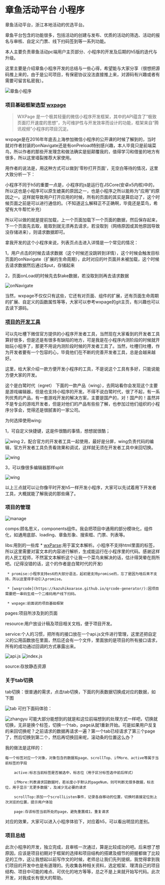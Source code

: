 章鱼活动平台 小程序
==========================

章鱼活动平台，浙江本地活动的优选平台。

章鱼平台包含的功能很多，包括活动的创建与发布、优质的活动的筛选、活动的报名与审核、自定义门票、线下扫码签到等一系列功能。

本人主要负责章鱼活动pc端用户主页部分、小程序的开发及后期的h5版的迭代与升级。

这里主要是介绍章鱼小程序开发的总结与一些心得，希望能与大家分享（很想把源码推上来的，由于是公司项目，有保密协议没法直接推上来，对源码有兴趣或者有需要可留言私密我）。

![章鱼小程序](readme-source/images/4.jpeg "章鱼小程序")

### 项目基础框架选型  [wxpage](https://github.com/tvfe/wxpage)
>WXPage 是一个极其轻量的微信小程序开发框架，其中的API蕴含了“极致页面打开速度的思想”，为可维护性与开发效率而设计的功能，框架来自“腾讯视频”小程序的项目沉淀。

wxpage是在2016年年底去上海参加微信小程序的公开课的时候了解到的，当时就对作者封装的onNavigate还是有onPreload特别感兴趣，本人毕竟只是前端菜鸟，所以作者的那些开发理念和做法确实是挺颠覆我的，值得学习和借鉴的地方有很多，所以这里墙裂推荐大家使用。

用作者的说法是，用这种方式可以做到'零秒打开页面'，无空白等待的情况，这里大致分析一下：

小程序不同于h5的重要一点是，小程序的js是运行在JSCore(安卓x5内核)中的，所以这也是小程序可以原生媲美的原因之一，也是小程序之所以能称为"应用"的原因之一。这样就导致用户打开应用的时候，所有的页面的其实是算启动了，这个时候页面之前是可以进行通信的。（不知道这么解释正不正确啊，毕竟还是菜鸟，希望有大牛帮忙补充）

所以可以做的就是提前加载，上一个页面加载下一个页面的数据，然后保存起来，下一个页面先去取，能取到就无须再去请求，若没取到（网络原因或其他原因导致没存储进来），则请求数据即可。

拿我开发的这个小程序来说，列表页点击进入详情是一个常见的情况：

1，用户点击的时候去请求数据（这个时候还没跳转到详情），这个时候会触发目标页面的onNavigate（扩展的生命周期），此时对应的叶页面并未被加载，这个时候去请求数据然后通过$put，存储起来

2，页面onLoad的时候先去$take数据，若没取到则再去请求数据

![onNavigate](readme-source/images/1.png "onNavigate")

当然，wxpage不仅仅只有这些，它还有对页面、组件的扩展，还有页面生命周期的扩展、自定义的函数属性等等，大家可以参考wxpage的git主页，有兴趣也可以去读下源码。

### [项目的开发工具](https://www.egret.com/products/wing.html)
可以先吐槽下微信官方提供的小程序开发者工具，当然现在大家看到的开发者工具算好很多，但是还是有很多有缺陷的地方，可是我是在小程序内测阶段的时候就开始玩小程序了，那更不用说内测阶段时候的开发者工具了。当然，吐槽归吐槽，作为开发者要有一个包容的心，毕竟他们在不断的完善开发者工具，总是会越来越好。

这里，给大家介绍一款方便开发小程序的工具，不是说这个工具有多好，只能说能方便大家的开发。

这个是白鹭时代（egret） 下面的一款产品（wing），去网站看你会发现这个主要是游戏编辑器，但是也支持小程序的开发。不得不说白鹭时代，很了不起，有一系列优秀的产品，有一套游戏开发的解决方案，主要是国产的，对！国产的！虽然并不是专业的游戏开发者，但是对他们的产品有些些了解，也参加过他们组织的小程序分享会，觉得还是很腻害的一家公司。

为何选择使用wing:

1，可自定义快捷键，这是件很酷的事情，想想就很酷；

![wing](readme-source/images/2.png "wing")
2，配合官方的开发者工具一起使用，最好是分屏，wing负责代码的编辑，官方开发者工具负责看效果和调试，这样就无须在开发者工具中来回切换。

![wing](readme-source/images/3.png "wing")

3，可以像很多编辑器那样split

![wing](readme-source/images/5.png "wing")

以上三点就可以让你像平时开发h5一样开发小程序，大家可以先试着用下开发者工具，大概就能了解我说的那些痛了。

### 项目的管理

![manage](readme-source/images/6.png "manage")

comps:顾名思义，components组件。我会把项目中通用的部分模块化，组件化，如通用底部、loading、章鱼形象、搜索框、门票、列表等。

libs:用到的一些库
     * [wxParse](https://github.com/icindy/wxParse):用于富文本解析。小程序不支持html里面的标签，所以这里需要对富文本的内容进行解析，生成能运行在小程序里的代码。感谢这样的人民工程师，不然富文本解析这个让我一个菜鸟来解决的话，估计得哭晕在厕所吧。(记得没错的话，这个的作者是白鹭时代的开发)

     * promise:小程序支持es6的大部分语法，起初是支持promise的，忘了是因为啥后来不支持，所以这里得手动引入promise。

     * [wxqrcode](https://kazuhikoarase.github.io/qrcode-generator/):因项目需要把一串码生成一个二维码用户线下扫码。
     
     * wxpage:前面说的项目基础框架

pages:项目所涉及到的页面

resource:用户放设计稿及项目相关文档，便于项目开发。

service:个人的习惯，把所有的接口放在一个api.js文件进行管理，这里还把自定义的公用函数放在里面，然后还会有一个文件，里面放的是项目的所有接口请求，所有的成功通过回调的方式暴露出来。

![api.js](readme-source/images/7.png "api.js")
![index.js](readme-source/images/8.png "index.js")

source:存放静态资源


### 关于tab切换

tab切换：很普通的需求，点击tab切换，下面的列表数据切换成对应的数据，如下图

![tab](readme-source/images/5.png "tab")
 可扫下面码体验：

 ![zhangyu](readme-source/images/10.png "zhangyu")
可能大部分能想到的就是和这位前端想到的处理方式一样吧，切换就切换，无非是换个标签，切换一个tab，page从就1重新开始。可是如果用户反复的来回切换呢？之前请求的数据再请求一遍？第一个tab已经请求了第三个page了，然后切换到第二个，然后再切换回来呢，滚动条的位置这么办？

我的做法是这样的：

    每一个标签对应一个对象，对象包含的数据有page、scrollTop、ifMore、active等属于当前标签的字段

        active:标志当前标签是否被选中，标志位（用于区分标签选中前后样式）

        ifMore:列表请求回数据时，若长度小于默认的pageNum，则可判断无很多数据，标志位，用于显示'无更多数据'，及减少无必要的请求

        scrollTop:添加一个scrollListen事件，记录各自移动的位置，切换时直接定位到上次浏览的位置，提示用户体验

        page:存该标签当前所处的page，避免重置成1，重复请求

对应的效果，大家可以进入小程序体验下，对应着h5，可以看出明显的差别。


### 项目总结

此次小程序的开发，独立完成，且审核一次通过，算是比较成功的吧。后来想了想原因，应该是项目初期对于框架的选择和项目结构的搭建及细节的把握都做了比较足的工作，这让我想起以前写作文的时候，老师总让我们先列提纲，我觉得拿到我们项目的开发中也是有道理的。先收集各种相关资料，选定框架、理清自己的项目结构、项目中可能的难点、可优化的地方等等，总之不是上来就开始写代码。此次开发，对我成长有很大的帮助。